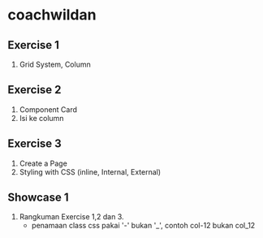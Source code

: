# coachwildan
## Exercise 1
1. Grid System, Column

## Exercise 2
1. Component Card
2. Isi ke column

## Exercise 3
1. Create a Page
2. Styling with CSS (inline, Internal, External)

## Showcase 1
1. Rangkuman Exercise 1,2 dan 3.
    - penamaan class css pakai '-' bukan '_', contoh col-12 bukan col_12 
